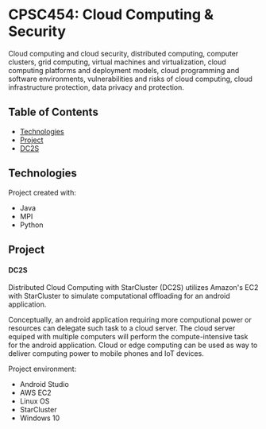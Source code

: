 # CPSC454: Cloud Computing & Security
Cloud computing and cloud security, distributed computing, computer clusters, grid computing, virtual machines and virtualization, cloud computing platforms and deployment models, cloud programming and software environments, vulnerabilities and risks of cloud computing, cloud infrastructure protection, data privacy and protection.

## Table of Contents
- [Technologies](#technologies)
- [Project](#project)
 - [DC2S](#dc2s)

## Technologies
Project created with:
- Java
- MPI
- Python

## Project
#### DC2S
Distributed Cloud Computing with StarCluster (DC2S) utilizes Amazon's EC2 with StarCluster to simulate computational offloading for an android application.

Conceptually, an android application requiring more computional power or resources can delegate such task to a cloud server.
The cloud server equiped with multiple computers will perform the compute-intensive task for the android application.
Cloud or edge computing can be used as way to deliver computing power to mobile phones and IoT devices.

Project environment:
- Android Studio
- AWS EC2
- Linux OS
- StarCluster
- Windows 10
